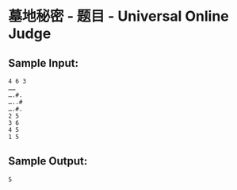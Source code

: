 # 墓地秘密 - 题目 - Universal Online Judge


## Sample Input: 
```
4 6 3
……
….#.
…..#
….#.
2 5
3 6
4 5
1 5

```

## Sample Output: 
```
5

```
